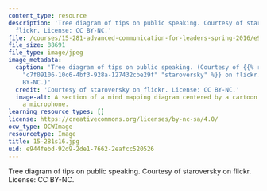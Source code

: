 ```yaml
---
content_type: resource
description: 'Tree diagram of tips on public speaking. Courtesy of staroversky on
  flickr. License: CC BY-NC.'
file: /courses/15-281-advanced-communication-for-leaders-spring-2016/e944febd92d92de176622eafcc520526_15-281s16.jpg
file_size: 88691
file_type: image/jpeg
image_metadata:
  caption: 'Tree diagram of tips on public speaking. (Courtesy of {{% resource_link
    "c7f09106-10c6-4bf3-928a-127432cbe29f" "staroversky" %}} on flickr. License: CC
    BY-NC.)'
  credit: 'Courtesy of staroversky on flickr. License: CC BY-NC.'
  image-alt: A section of a mind mapping diagram centered by a cartoon guy holding
    a microphone.
learning_resource_types: []
license: https://creativecommons.org/licenses/by-nc-sa/4.0/
ocw_type: OCWImage
resourcetype: Image
title: 15-281s16.jpg
uid: e944febd-92d9-2de1-7662-2eafcc520526
---
```

Tree diagram of tips on public speaking. Courtesy of staroversky on flickr. License: CC BY-NC.
